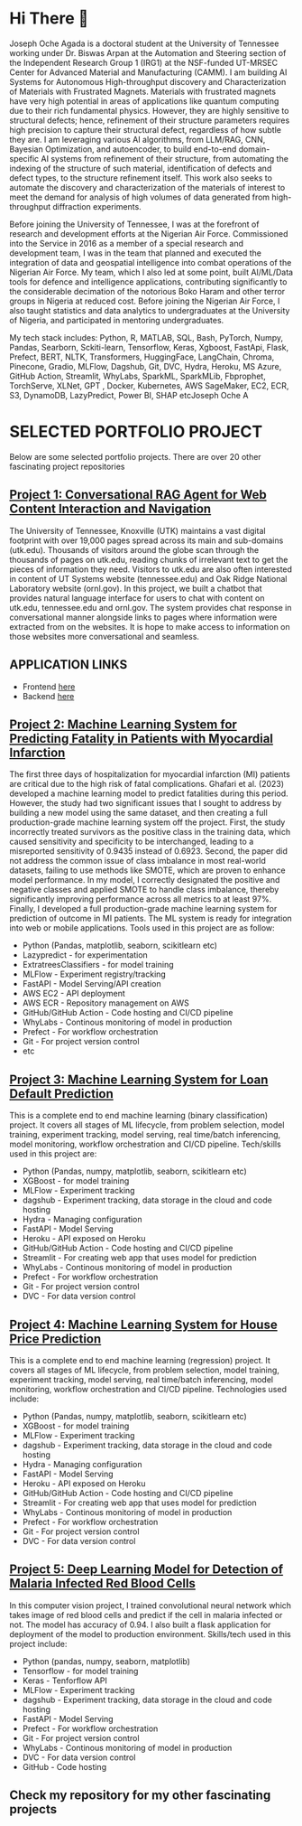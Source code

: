 # Hi There 👋
Joseph Oche Agada is a doctoral student at the University of Tennessee working under Dr. Biswas Arpan at the Automation and Steering section of the Independent Research Group 1 (IRG1) at the NSF-funded UT-MRSEC Center for Advanced Material and Manufacturing (CAMM). I am building AI Systems for Autonomous High-throughput discovery and Characterization of Materials with Frustrated Magnets. Materials with frustrated magnets have very high potential in areas of applications like quantum computing due to their rich fundamental physics. However, they are highly sensitive to structural defects; hence, refinement of their structure parameters requires high precision to capture their structural defect, regardless of how subtle they are. I am leveraging various AI algorithms, from LLM/RAG, CNN, Bayesian Optimization, and autoencoder, to build end-to-end domain-specific AI systems from refinement of their structure, from automating the indexing of the structure of such material, identification of defects and defect types, to the structure refinement itself. This work also seeks to automate the discovery and characterization of the materials of interest to meet the demand for analysis of high volumes of data generated from high-throughput diffraction experiments. 

Before joining the University of Tennessee, I was at the forefront of research and development efforts at the Nigerian Air Force. Commissioned into the Service in 2016 as a member of a special research and development team, I was in the team that planned and executed the integration of data and geospatial intelligence into combat operations of the Nigerian Air Force. My team, which I also led at some point, built AI/ML/Data tools for defence and intelligence applications, contributing significantly to the considerable decimation of the notorious Boko Haram and other terror groups in Nigeria at reduced cost. Before joining the Nigerian Air Force, I also taught statistics and data analytics to undergraduates at the University of Nigeria, and participated in mentoring undergraduates.

My tech stack includes: Python, R, MATLAB, SQL, Bash, PyTorch, Numpy, Pandas, Searborn, Sckiti-learn, Tensorflow, Keras, Xgboost, FastApi, Flask, Prefect, BERT, NLTK, Transformers, HuggingFace, LangChain, Chroma, Pinecone, Gradio, MLFlow, Dagshub, Git, DVC, Hydra, Heroku, MS Azure, GitHub Action, Streamlit, WhyLabs, SparkML, SparkMLib, Fbprophet, TorchServe, XLNet, GPT , Docker, Kubernetes, AWS SageMaker, EC2, ECR, S3, DynamoDB, LazyPredict, Power BI, SHAP etcJoseph Oche A

# SELECTED PORTFOLIO PROJECT
Below are some selected portfolio projects. There are over 20 other fascinating project repositories

## [Project 1: Conversational RAG Agent for Web Content Interaction and Navigation](https://github.com/joagada2/dse_697_fianl_project)
The University of Tennessee, Knoxville (UTK) maintains a vast digital footprint with over 19,000 pages spread across its main and sub-domains (utk.edu). Thousands of visitors around the globe scan through the thousands of pages on utk.edu, reading chunks of irrelevant text to get the pieces of information they need. Visitors to utk.edu are also often interested in content of UT Systems website (tennessee.edu) and Oak Ridge National Laboratory website (ornl.gov). In this project, we built a chatbot that provides natural language interface for users to chat with content on utk.edu, tennessee.edu and ornl.gov. The system provides chat response in conversational manner alongside links to pages where information were extracted from on the websites. It is hope to make access to information on those websites more conversational and seamless.
## APPLICATION LINKS
 - Frontend [here](http://3.144.96.138/)
 - Backend [here](http://3.143.23.19:8000/docs)

## [Project 2: Machine Learning System for Predicting Fatality in Patients with Myocardial Infarction](https://github.com/joagada2/mi_fatality_prediction)
The first three days of hospitalization for myocardial infarction (MI) patients are critical due to the high risk of fatal complications. Ghafari et al. (2023) developed a machine learning model to predict fatalities during this period. However, the study had two significant issues that I sought to address by building a new model using the same dataset, and then creating a full production-grade machine learning system off the project. First, the study incorrectly treated survivors as the positive class in the training data, which caused sensitivity and specificity to be interchanged, leading to a misreported sensitivity of 0.9435 instead of 0.6923. Second, the paper did not address the common issue of class imbalance in most real-world datasets, failing to use methods like SMOTE, which are proven to enhance model performance. In my model, I correctly designated the positive and negative classes and applied SMOTE to handle class imbalance, thereby significantly improving performance across all metrics to at least 97%. Finally, I developed a full production-grade machine learning system for prediction of outcome in MI patients. The ML system is ready for integration into web or mobile applications. Tools used in this project are as follow:
  - Python (Pandas, matplotlib, seaborn, scikitlearn etc)
  - Lazypredict - for experimentation
  - ExtratreesClassifiers - for model training
  - MLFlow - Experiment registry/tracking
  - FastAPI - Model Serving/API creation
  - AWS EC2 - API deployment
  - AWS ECR - Repository management on AWS
  - GitHub/GitHub Action - Code hosting and CI/CD pipeline
  - WhyLabs - Continous monitoring of model in production
  - Prefect - For workflow orchestration
  - Git - For project version control
  - etc
    
## [Project 3: Machine Learning System for Loan Default Prediction](https://github.com/joagada2/loan-default-prediction-model)
This is a complete end to end machine learning (binary classification) project. It covers all stages of ML lifecycle, from problem selection, model training, experiment tracking, model serving, real time/batch inferencing, model monitoring, workflow orchestration and CI/CD pipeline. Tech/skills used in this project are:
 - Python (Pandas, numpy, matplotlib, seaborn, scikitlearn etc)
 - XGBoost - for model training
 - MLFlow - Experiment tracking
 - dagshub - Experiment tracking, data storage in the cloud and code hosting
 - Hydra - Managing configuration
 - FastAPI - Model Serving
 - Heroku - API exposed on Heroku
 - GitHub/GitHub Action - Code hosting and CI/CD pipeline
 - Streamlit - For creating web app that uses model for prediction
 - WhyLabs - Continous monitoring of model in production
 - Prefect - For workflow orchestration
 - Git - For project version control
 - DVC - For data version control

## [Project 4: Machine Learning System for House Price Prediction](https://github.com/joagada2/king-county-house-price-prediction)
This is a complete end to end machine learning (regression) project. It covers all stages of ML lifecycle, from problem selection, model training, experiment tracking, model serving, real time/batch inferencing, model monitoring, workflow orchestration and CI/CD pipeline. Technologies used include:
 - Python (Pandas, numpy, matplotlib, seaborn, scikitlearn etc)
 - XGBoost - for model training
 - MLFlow - Experiment tracking
 - dagshub - Experiment tracking, data storage in the cloud and code hosting
 - Hydra - Managing configuration
 - FastAPI - Model Serving
 - Heroku - API exposed on Heroku
 - GitHub/GitHub Action - Code hosting and CI/CD pipeline
 - Streamlit - For creating web app that uses model for prediction
 - WhyLabs - Continous monitoring of model in production
 - Prefect - For workflow orchestration
 - Git - For project version control
 - DVC - For data version control
   
## [Project 5: Deep Learning Model for Detection of Malaria Infected Red Blood Cells](https://github.com/joagada2/deep_learning_model_for_detecting_malaria_infected_red_blood_cell)
In this computer vision project, I trained convolutional neural network which takes image of red blood cells and predict if the cell in malaria infected or not. The model has accuracy of 0.94. I also built a flask application for deployment of the model to production environment. Skills/tech used in this project include:
 - Python (pandas, numpy, seaborn, matplotlib)
 - Tensorflow - for model training
 - Keras - Tenforflow API
 - MLFlow - Experiment tracking
 - dagshub - Experiment tracking, data storage in the cloud and code hosting
 - FastAPI - Model Serving
 - Prefect - For workflow orchestration
 - Git - For project version control
 - WhyLabs - Continous monitoring of model in production
 - DVC - For data version control
 - GitHub - Code hosting

## Check my repository for my other fascinating projects


